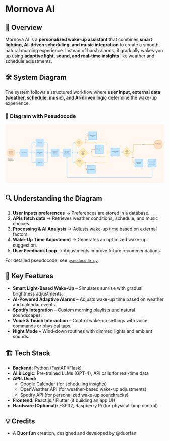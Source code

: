 # Mornova AI

## 🚀 Overview
Mornova AI is a **personalized wake-up assistant** that combines **smart lighting, AI-driven scheduling, and music integration** to create a smooth, natural morning experience. Instead of harsh alarms, it gradually wakes you up using **adaptive light, sound, and real-time insights** like weather and schedule adjustments.

## 🛠️ System Diagram
The system follows a structured workflow where **user input, external data (weather, schedule, music), and AI-driven logic** determine the wake-up experience.

### 📌 Diagram with Pseudocode
![Mornova AI System Diagram](assets/mornova_diagram.png)

## 🔍 Understanding the Diagram
1. **User inputs preferences** → Preferences are stored in a database.
2. **APIs fetch data** → Retrieves weather conditions, schedule, and music choices.
3. **Processing & AI Analysis** → Adjusts wake-up time based on external factors.
4. **Wake-Up Time Adjustment** → Generates an optimized wake-up suggestion.
5. **User Feedback Loop** → Adjustments improve future recommendations.

For detailed pseudocode, see [`pseudocode.py`](pseudocode.py).

## 🌅 Key Features
- **Smart Light-Based Wake-Up** – Simulates sunrise with gradual brightness adjustments.
- **AI-Powered Adaptive Alarms** – Adjusts wake-up time based on weather and calendar events.
- **Spotify Integration** – Custom morning playlists and natural soundscapes.
- **Voice & Touch Interaction** – Control wake-up settings with voice commands or physical taps.
- **Night Mode** – Wind-down routines with dimmed lights and ambient sounds.

## 🏗️ Tech Stack
- **Backend:** Python (FastAPI/Flask)
- **AI & Logic:** Pre-trained LLMs (GPT-4), API calls for real-time data
- **APIs Used:**
  - Google Calendar (for scheduling insights)
  - OpenWeather API (for weather-based wake-up adjustments)
  - Spotify API (for personalized wake-up soundtracks)
- **Frontend:** React.js / Flutter (if building an app UI)
- **Hardware (Optional):** ESP32, Raspberry Pi (for physical lamp control)

## 💡 Credits

- A **Duor.fun** creation, designed and developed by @duorfan.
